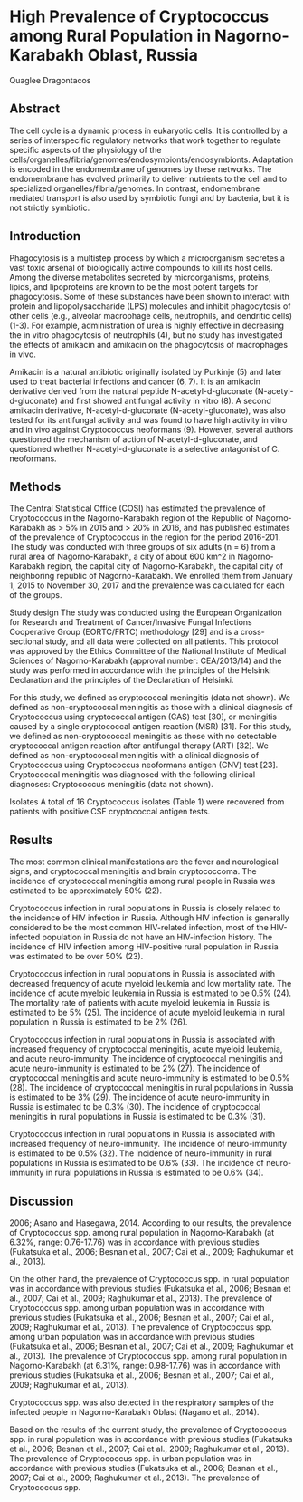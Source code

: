 # High Prevalence of Cryptococcus among Rural Population in Nagorno-Karabakh Oblast, Russia
Quaglee Dragontacos


## Abstract
The cell cycle is a dynamic process in eukaryotic cells. It is controlled by a series of interspecific regulatory networks that work together to regulate specific aspects of the physiology of the cells/organelles/fibria/genomes/endosymbionts/endosymbionts. Adaptation is encoded in the endomembrane of genomes by these networks. The endomembrane has evolved primarily to deliver nutrients to the cell and to specialized organelles/fibria/genomes. In contrast, endomembrane mediated transport is also used by symbiotic fungi and by bacteria, but it is not strictly symbiotic.


## Introduction
Phagocytosis is a multistep process by which a microorganism secretes a vast toxic arsenal of biologically active compounds to kill its host cells. Among the diverse metabolites secreted by microorganisms, proteins, lipids, and lipoproteins are known to be the most potent targets for phagocytosis. Some of these substances have been shown to interact with protein and lipopolysaccharide (LPS) molecules and inhibit phagocytosis of other cells (e.g., alveolar macrophage cells, neutrophils, and dendritic cells) (1-3). For example, administration of urea is highly effective in decreasing the in vitro phagocytosis of neutrophils (4), but no study has investigated the effects of amikacin and amikacin on the phagocytosis of macrophages in vivo.

Amikacin is a natural antibiotic originally isolated by Purkinje (5) and later used to treat bacterial infections and cancer (6, 7). It is an amikacin derivative derived from the natural peptide N-acetyl-d-gluconate (N-acetyl-d-gluconate) and first showed antifungal activity in vitro (8). A second amikacin derivative, N-acetyl-d-gluconate (N-acetyl-gluconate), was also tested for its antifungal activity and was found to have high activity in vitro and in vivo against Cryptococcus neoformans (9). However, several authors questioned the mechanism of action of N-acetyl-d-gluconate, and questioned whether N-acetyl-d-gluconate is a selective antagonist of C. neoformans.


## Methods
The Central Statistical Office (COSI) has estimated the prevalence of Cryptococcus in the Nagorno-Karabakh region of the Republic of Nagorno-Karabakh as > 5% in 2015 and > 20% in 2016, and has published estimates of the prevalence of Cryptococcus in the region for the period 2016-201. The study was conducted with three groups of six adults (n = 6) from a rural area of Nagorno-Karabakh, a city of about 600 km^2 in Nagorno-Karabakh region, the capital city of Nagorno-Karabakh, the capital city of neighboring republic of Nagorno-Karabakh. We enrolled them from January 1, 2015 to November 30, 2017 and the prevalence was calculated for each of the groups.

Study design
The study was conducted using the European Organization for Research and Treatment of Cancer/Invasive Fungal Infections Cooperative Group (EORTC/FRTC) methodology [29] and is a cross-sectional study, and all data were collected on all patients. This protocol was approved by the Ethics Committee of the National Institute of Medical Sciences of Nagorno-Karabakh (approval number: CEA/2013/14) and the study was performed in accordance with the principles of the Helsinki Declaration and the principles of the Declaration of Helsinki.

For this study, we defined as cryptococcal meningitis (data not shown). We defined as non-cryptococcal meningitis as those with a clinical diagnosis of Cryptococcus using cryptococcal antigen (CAS) test [30], or meningitis caused by a single cryptococcal antigen reaction (MSR) [31]. For this study, we defined as non-cryptococcal meningitis as those with no detectable cryptococcal antigen reaction after antifungal therapy (ART) [32]. We defined as non-cryptococcal meningitis with a clinical diagnosis of Cryptococcus using Cryptococcus neoformans antigen (CNV) test [23]. Cryptococcal meningitis was diagnosed with the following clinical diagnoses: Cryptococcus meningitis (data not shown).

Isolates
A total of 16 Cryptococcus isolates (Table 1) were recovered from patients with positive CSF cryptococcal antigen tests.


## Results
The most common clinical manifestations are the fever and neurological signs, and cryptococcal meningitis and brain cryptococcoma. The incidence of cryptococcal meningitis among rural people in Russia was estimated to be approximately 50% (22).

Cryptococcus infection in rural populations in Russia is closely related to the incidence of HIV infection in Russia. Although HIV infection is generally considered to be the most common HIV-related infection, most of the HIV-infected population in Russia do not have an HIV-infection history. The incidence of HIV infection among HIV-positive rural population in Russia was estimated to be over 50% (23).

Cryptococcus infection in rural populations in Russia is associated with decreased frequency of acute myeloid leukemia and low mortality rate. The incidence of acute myeloid leukemia in Russia is estimated to be 0.5% (24). The mortality rate of patients with acute myeloid leukemia in Russia is estimated to be 5% (25). The incidence of acute myeloid leukemia in rural population in Russia is estimated to be 2% (26).

Cryptococcus infection in rural populations in Russia is associated with increased frequency of cryptococcal meningitis, acute myeloid leukemia, and acute neuro-immunity. The incidence of cryptococcal meningitis and acute neuro-immunity is estimated to be 2% (27). The incidence of cryptococcal meningitis and acute neuro-immunity is estimated to be 0.5% (28). The incidence of cryptococcal meningitis in rural populations in Russia is estimated to be 3% (29). The incidence of acute neuro-immunity in Russia is estimated to be 0.3% (30). The incidence of cryptococcal meningitis in rural populations in Russia is estimated to be 0.3% (31).

Cryptococcus infection in rural populations in Russia is associated with increased frequency of neuro-immunity. The incidence of neuro-immunity is estimated to be 0.5% (32). The incidence of neuro-immunity in rural populations in Russia is estimated to be 0.6% (33). The incidence of neuro-immunity in rural populations in Russia is estimated to be 0.6% (34).


## Discussion
 2006; Asano and Hasegawa, 2014. According to our results, the prevalence of Cryptococcus spp. among rural population in Nagorno-Karabakh (at 6.32%, range: 0.76-17.76) was in accordance with previous studies (Fukatsuka et al., 2006; Besnan et al., 2007; Cai et al., 2009; Raghukumar et al., 2013).

On the other hand, the prevalence of Cryptococcus spp. in rural population was in accordance with previous studies (Fukatsuka et al., 2006; Besnan et al., 2007; Cai et al., 2009; Raghukumar et al., 2013). The prevalence of Cryptococcus spp. among urban population was in accordance with previous studies (Fukatsuka et al., 2006; Besnan et al., 2007; Cai et al., 2009; Raghukumar et al., 2013). The prevalence of Cryptococcus spp. among urban population was in accordance with previous studies (Fukatsuka et al., 2006; Besnan et al., 2007; Cai et al., 2009; Raghukumar et al., 2013). The prevalence of Cryptococcus spp. among rural population in Nagorno-Karabakh (at 6.31%, range: 0.98-17.76) was in accordance with previous studies (Fukatsuka et al., 2006; Besnan et al., 2007; Cai et al., 2009; Raghukumar et al., 2013).

Cryptococcus spp. was also detected in the respiratory samples of the infected people in Nagorno-Karabakh Oblast (Nagano et al., 2014).

Based on the results of the current study, the prevalence of Cryptococcus spp. in rural population was in accordance with previous studies (Fukatsuka et al., 2006; Besnan et al., 2007; Cai et al., 2009; Raghukumar et al., 2013). The prevalence of Cryptococcus spp. in urban population was in accordance with previous studies (Fukatsuka et al., 2006; Besnan et al., 2007; Cai et al., 2009; Raghukumar et al., 2013). The prevalence of Cryptococcus spp.
